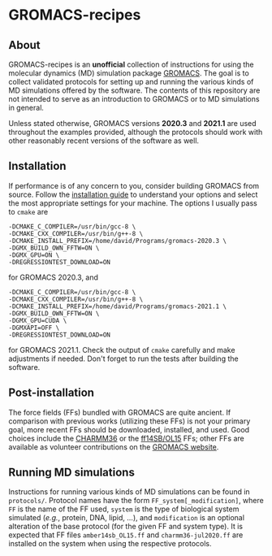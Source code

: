 # GROMACS-recipes

## About

GROMACS-recipes is an **unofficial** collection of instructions for using the molecular dynamics (MD) simulation package [GROMACS](http://www.gromacs.org/). The goal is to collect validated protocols for setting up and running the various kinds of MD simulations offered by the software. The contents of this repository are not intended to serve as an introduction to GROMACS or to MD simulations in general.

Unless stated otherwise, GROMACS versions **2020.3** and **2021.1** are used throughout the examples provided, although the protocols should work with other reasonably recent versions of the software as well.

## Installation

If performance is of any concern to you, consider building GROMACS from source. Follow the [installation guide](http://manual.gromacs.org/documentation/current/install-guide/index.html) to understand your options and select the most appropriate settings for your machine. The options I usually pass to `cmake` are
```
-DCMAKE_C_COMPILER=/usr/bin/gcc-8 \
-DCMAKE_CXX_COMPILER=/usr/bin/g++-8 \
-DCMAKE_INSTALL_PREFIX=/home/david/Programs/gromacs-2020.3 \
-DGMX_BUILD_OWN_FFTW=ON \
-DGMX_GPU=ON \
-DREGRESSIONTEST_DOWNLOAD=ON
```
for GROMACS 2020.3, and
```
-DCMAKE_C_COMPILER=/usr/bin/gcc-8 \
-DCMAKE_CXX_COMPILER=/usr/bin/g++-8 \
-DCMAKE_INSTALL_PREFIX=/home/david/Programs/gromacs-2021.1 \
-DGMX_BUILD_OWN_FFTW=ON \
-DGMX_GPU=CUDA \
-DGMXAPI=OFF \
-DREGRESSIONTEST_DOWNLOAD=ON
```
for GROMACS 2021.1. Check the output of `cmake` carefully and make adjustments if needed. Don't forget to run the tests after building the software.

## Post-installation

The force fields (FFs) bundled with GROMACS are quite ancient. If comparison with previous works (utilizing these FFs) is not your primary goal, more recent FFs should be downloaded, installed, and used. Good choices include the [CHARMM36](https://mackerell.umaryland.edu/charmm_ff.shtml#gromacs) or the [ff14SB/OL15](https://fch.upol.cz/ff_ol/gromacs.php) FFs; other FFs are available as volunteer contributions on the [GROMACS website](http://www.gromacs.org/Downloads_of_outdated_releases/User_contributions/Force_fields).

## Running MD simulations

Instructions for running various kinds of MD simulations can be found in `protocols/`. Protocol names have the form `FF_system[_modification]`, where `FF` is the name of the FF used, `system` is the type of biological system simulated (*e.g.*, protein, DNA, lipid, ...), and `modification` is an optional alteration of the base protocol (for the given FF and system type). It is expected that FF files `amber14sb_OL15.ff` and `charmm36-jul2020.ff` are installed on the system when using the respective protocols.


